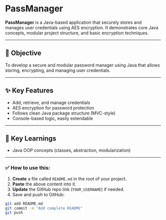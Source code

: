 # PassManager

**PassManager** is a Java-based application that securely stores and manages user credentials using AES encryption. It demonstrates core Java concepts, modular project structure, and basic encryption techniques.

---

## 🎯 Objective

To develop a secure and modular password manager using Java that allows storing, encrypting, and managing user credentials.

---

## ✨ Key Features

- Add, retrieve, and manage credentials
- AES encryption for password protection
- Follows clean Java package structure (MVC-style)
- Console-based logic, easily extendable

---

## 🧠 Key Learnings

- Java OOP concepts (classes, abstraction, modularization)

---

### ✅ How to use this:

1. **Create** a file called `README.md` in the root of your project.
2. **Paste** the above content into it.
3. **Update** the GitHub repo link (`YOUR_USERNAME`) if needed.
4. Save and push to GitHub:

```bash
git add README.md
git commit -m "Add complete README"
git push
